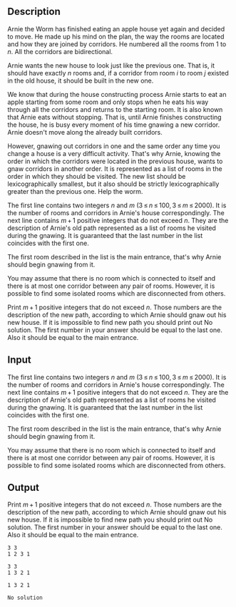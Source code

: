 ## Description

<div><p>Arnie the Worm has finished eating an apple house yet again and decided to move. He made up his mind on the plan, the way the rooms are located and how they are joined by corridors. He numbered all the rooms from <span class="tex-span">1</span> to <span class="tex-span"><i>n</i></span>. All the corridors are bidirectional.</p><p>Arnie wants the new house to look just like the previous one. That is, it should have exactly <span class="tex-span"><i>n</i></span> rooms and, if a corridor from room <span class="tex-span"><i>i</i></span> to room <span class="tex-span"><i>j</i></span> existed in the old house, it should be built in the new one. </p><p>We know that during the house constructing process Arnie starts to eat an apple starting from some room and only stops when he eats his way through all the corridors and returns to the starting room. It is also known that Arnie eats without stopping. That is, until Arnie finishes constructing the house, he is busy every moment of his time gnawing a new corridor. Arnie doesn't move along the already built corridors.</p><p>However, gnawing out corridors in one and the same order any time you change a house is a very difficult activity. That's why Arnie, knowing the order in which the corridors were located in the previous house, wants to gnaw corridors in another order. It is represented as a list of rooms in the order in which they should be visited. The new list should be lexicographically smallest, but it also should be strictly lexicographically greater than the previous one. Help the worm. </p></div><div class="input-specification"><p>The first line contains two integers <span class="tex-span"><i>n</i></span> and <span class="tex-span"><i>m</i></span> (<span class="tex-span">3 ≤ <i>n</i> ≤ 100, 3 ≤ <i>m</i> ≤ 2000</span>). It is the number of rooms and corridors in Arnie's house correspondingly. The next line contains <span class="tex-span"><i>m</i> + 1</span> positive integers that do not exceed <span class="tex-span"><i>n</i></span>. They are the description of Arnie's old path represented as a list of rooms he visited during the gnawing. It is guaranteed that the last number in the list coincides with the first one.</p><p>The first room described in the list is the main entrance, that's why Arnie should begin gnawing from it.</p><p>You may assume that there is no room which is connected to itself and there is at most one corridor between any pair of rooms. However, it is possible to find some isolated rooms which are disconnected from others.</p></div><div class="output-specification"><p>Print <span class="tex-span"><i>m</i> + 1</span> positive integers that do not exceed <span class="tex-span"><i>n</i></span>. Those numbers are the description of the new path, according to which Arnie should gnaw out his new house. If it is impossible to find new path you should print out <span class="tex-font-style-tt">No solution</span>. The first number in your answer should be equal to the last one. Also it should be equal to the main entrance.</p></div>

## Input

<p>The first line contains two integers <span class="tex-span"><i>n</i></span> and <span class="tex-span"><i>m</i></span> (<span class="tex-span">3 ≤ <i>n</i> ≤ 100, 3 ≤ <i>m</i> ≤ 2000</span>). It is the number of rooms and corridors in Arnie's house correspondingly. The next line contains <span class="tex-span"><i>m</i> + 1</span> positive integers that do not exceed <span class="tex-span"><i>n</i></span>. They are the description of Arnie's old path represented as a list of rooms he visited during the gnawing. It is guaranteed that the last number in the list coincides with the first one.</p><p>The first room described in the list is the main entrance, that's why Arnie should begin gnawing from it.</p><p>You may assume that there is no room which is connected to itself and there is at most one corridor between any pair of rooms. However, it is possible to find some isolated rooms which are disconnected from others.</p>

## Output

<p>Print <span class="tex-span"><i>m</i> + 1</span> positive integers that do not exceed <span class="tex-span"><i>n</i></span>. Those numbers are the description of the new path, according to which Arnie should gnaw out his new house. If it is impossible to find new path you should print out <span class="tex-font-style-tt">No solution</span>. The first number in your answer should be equal to the last one. Also it should be equal to the main entrance.</p>





```input1
3 3
1 2 3 1

```




```input2
3 3
1 3 2 1

```




```output1
1 3 2 1
```




```output2
No solution
```


